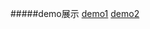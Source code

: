 #####demo展示
[demo1](https://github.com/TscMy0207/RPG_Game/blob/main/img/001.jpg)
[demo2](https://github.com/TscMy0207/RPG_Game/blob/main/img/002.jpg)
